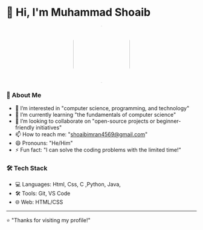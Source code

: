 # 👋 Hi, I'm Muhammad Shoaib 
<p align="center">
  <img src="https://avatars.githubusercontent.com/u/214978766" width="150" style="clip-path: polygon(50% 0%, 100% 25%, 100% 75%, 50% 100%, 0% 75%, 0% 25%);"/>
</p>

### 🌟 About Me
- 👀 I’m interested in "computer science, programming, and technology" 
- 🌱 I’m currently learning "the fundamentals of computer science"
- 💞️ I’m looking to collaborate on "open-source projects or beginner-friendly initiatives"
- 📫 How to reach me: "shoaibimran4569@gmail.com"
- 😄 Pronouns: "He/Him"
- ⚡ Fun fact: "I can solve the coding  problems with the limited time!"

### 🛠️ Tech Stack
- 💻 Languages: Html, Css, C ,Python, Java, 
- 🛠️ Tools: Git, VS Code
- 🌐 Web: HTML/CSS 

---

⭐ "Thanks for visiting my profile!"
